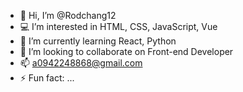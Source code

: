 - 👋 Hi, I’m @Rodchang12
- 💻 I’m interested in HTML, CSS, JavaScript, Vue
- 📜 I’m currently learning React, Python
- 💞️ I’m looking to collaborate on Front-end Developer 
- 📫 a0942248868@gmail.com
- ⚡ Fun fact: ...

<!---
Rodchang12/Rodchang12 is a ✨ special ✨ repository because its `README.md` (this file) appears on your GitHub profile.
You can click the Preview link to take a look at your changes.
--->
